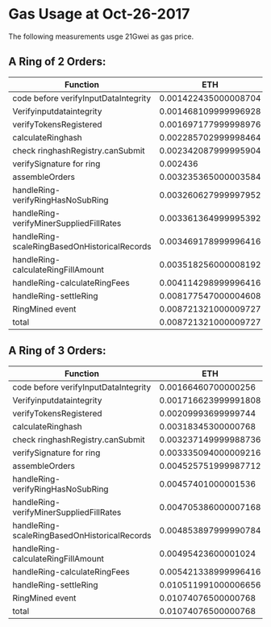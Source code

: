 # Gas Usage at Oct-26-2017

The following measurements usge 21Gwei as gas price.

## A Ring of 2 Orders:  
    
| Function                                       |        ETH           |
| ------                                         | ------               |
| code before verifyInputDataIntegrity           | 0.001422435000008704 |
| Verifyinputdataintegrity                       | 0.001468109999996928 |
| verifyTokensRegistered                         | 0.001697177999998976 |
| calculateRinghash                              | 0.002285702999998464 |
| check ringhashRegistry.canSubmit               | 0.002342087999995904 |
| verifySignature for ring                       | 0.002436             |
| assembleOrders                                 | 0.003235365000003584 |
| handleRing-verifyRingHasNoSubRing              | 0.003260627999997952 |
| handleRing-verifyMinerSuppliedFillRates        | 0.003361364999995392 |
| handleRing-scaleRingBasedOnHistoricalRecords   | 0.003469178999996416 |
| handleRing-calculateRingFillAmount             | 0.003518256000008192 |
| handleRing-calculateRingFees                   | 0.004114298999996416 |
| handleRing-settleRing                          | 0.008177547000004608 |
| RingMined event                                | 0.008721321000009727 |
| total                                          | 0.008721321000009727 |


## A Ring of 3 Orders:  
    
| Function                                       |        ETH           |
| ------                                         | ------               |
| code before verifyInputDataIntegrity           | 0.00166460700000256  |
| Verifyinputdataintegrity                       | 0.001716623999991808 |
| verifyTokensRegistered                         | 0.00209993699999744  |
| calculateRinghash                              | 0.00318345300000768  |
| check ringhashRegistry.canSubmit               | 0.003237149999988736 |
| verifySignature for ring                       | 0.003335094000009216 |
| assembleOrders                                 | 0.004525751999987712 |
| handleRing-verifyRingHasNoSubRing              | 0.00457401000001536  |
| handleRing-verifyMinerSuppliedFillRates        | 0.004705386000007168 |
| handleRing-scaleRingBasedOnHistoricalRecords   | 0.004853897999990784 |
| handleRing-calculateRingFillAmount             | 0.00495423600001024  |
| handleRing-calculateRingFees                   | 0.005421338999996416 |
| handleRing-settleRing                          | 0.010511991000006656 |
| RingMined event                                | 0.01074076500000768  |
| total                                          | 0.01074076500000768  |
    
